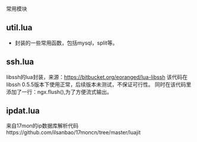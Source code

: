 常用模块

util.lua
--------------
* 封装的一些常用函数，包括mysql，split等。

ssh.lua
--------------
libssh的lua封装，来源：https://bitbucket.org/eoranged/lua-libssh
该代码在libssh 0.5.5版本下使用正常，后续版本未测试，不保证可行性。
同时在该代码里添加了一行：ngx.flush(),为了方便流式输出。

ipdat.lua
--------------
来自17mon的ip数据库解析代码https://github.com/ilsanbao/17moncn/tree/master/luajit
